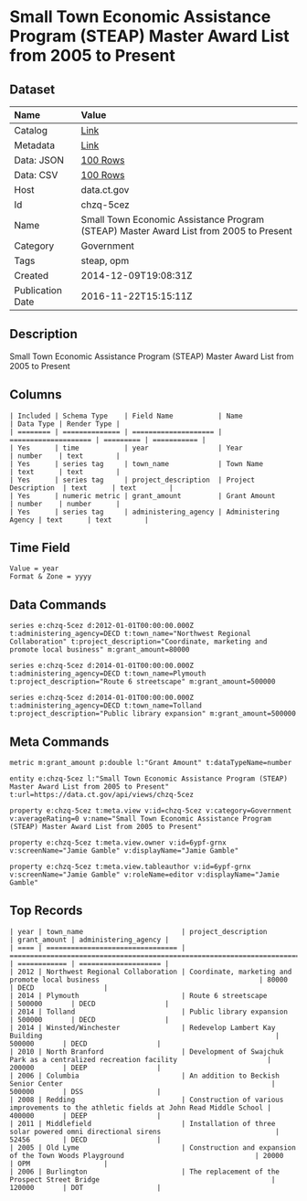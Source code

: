 # Small Town Economic Assistance Program (STEAP) Master Award List from 2005 to Present

## Dataset

| Name | Value |
| :--- | :---- |
| Catalog | [Link](https://catalog.data.gov/dataset/small-town-economic-assistance-program-steap-master-award-list-from-2005-to-present) |
| Metadata | [Link](https://data.ct.gov/api/views/chzq-5cez) |
| Data: JSON | [100 Rows](https://data.ct.gov/api/views/chzq-5cez/rows.json?max_rows=100) |
| Data: CSV | [100 Rows](https://data.ct.gov/api/views/chzq-5cez/rows.csv?max_rows=100) |
| Host | data.ct.gov |
| Id | chzq-5cez |
| Name | Small Town Economic Assistance Program (STEAP) Master Award List from 2005 to Present |
| Category | Government |
| Tags | steap, opm |
| Created | 2014-12-09T19:08:31Z |
| Publication Date | 2016-11-22T15:15:11Z |

## Description

Small Town Economic Assistance Program (STEAP) Master Award List from 2005 to Present

## Columns

```ls
| Included | Schema Type    | Field Name           | Name                 | Data Type | Render Type |
| ======== | ============== | ==================== | ==================== | ========= | =========== |
| Yes      | time           | year                 | Year                 | number    | text        |
| Yes      | series tag     | town_name            | Town Name            | text      | text        |
| Yes      | series tag     | project_description  | Project Description  | text      | text        |
| Yes      | numeric metric | grant_amount         | Grant Amount         | number    | number      |
| Yes      | series tag     | administering_agency | Administering Agency | text      | text        |
```

## Time Field

```ls
Value = year
Format & Zone = yyyy
```

## Data Commands

```ls
series e:chzq-5cez d:2012-01-01T00:00:00.000Z t:administering_agency=DECD t:town_name="Northwest Regional Collaboration" t:project_description="Coordinate, marketing and promote local business" m:grant_amount=80000

series e:chzq-5cez d:2014-01-01T00:00:00.000Z t:administering_agency=DECD t:town_name=Plymouth t:project_description="Route 6 streetscape" m:grant_amount=500000

series e:chzq-5cez d:2014-01-01T00:00:00.000Z t:administering_agency=DECD t:town_name=Tolland t:project_description="Public library expansion" m:grant_amount=500000
```

## Meta Commands

```ls
metric m:grant_amount p:double l:"Grant Amount" t:dataTypeName=number

entity e:chzq-5cez l:"Small Town Economic Assistance Program (STEAP) Master Award List from 2005 to Present" t:url=https://data.ct.gov/api/views/chzq-5cez

property e:chzq-5cez t:meta.view v:id=chzq-5cez v:category=Government v:averageRating=0 v:name="Small Town Economic Assistance Program (STEAP) Master Award List from 2005 to Present"

property e:chzq-5cez t:meta.view.owner v:id=6ypf-grnx v:screenName="Jamie Gamble" v:displayName="Jamie Gamble"

property e:chzq-5cez t:meta.view.tableauthor v:id=6ypf-grnx v:screenName="Jamie Gamble" v:roleName=editor v:displayName="Jamie Gamble"
```

## Top Records

```ls
| year | town_name                        | project_description                                                                    | grant_amount | administering_agency | 
| ==== | ================================ | ====================================================================================== | ============ | ==================== | 
| 2012 | Northwest Regional Collaboration | Coordinate, marketing and promote local business                                       | 80000        | DECD                 | 
| 2014 | Plymouth                         | Route 6 streetscape                                                                    | 500000       | DECD                 | 
| 2014 | Tolland                          | Public library expansion                                                               | 500000       | DECD                 | 
| 2014 | Winsted/Winchester               | Redevelop Lambert Kay Building                                                         | 500000       | DECD                 | 
| 2010 | North Branford                   | Development of Swajchuk Park as a centralized recreation facility                      | 200000       | DEEP                 | 
| 2006 | Columbia                         | An addition to Beckish Senior Center                                                   | 500000       | DSS                  | 
| 2008 | Redding                          | Construction of various improvements to the athletic fields at John Read Middle School | 400000       | DEEP                 | 
| 2011 | Middlefield                      | Installation of three solar powered omni directional sirens                            | 52456        | DECD                 | 
| 2005 | Old Lyme                         | Construction and expansion of the Town Woods Playground                                | 20000        | OPM                  | 
| 2006 | Burlington                       | The replacement of the Prospect Street Bridge                                          | 120000       | DOT                  | 
```
